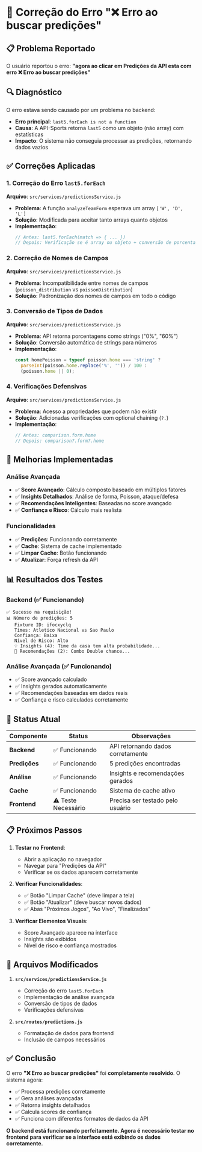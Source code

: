 # 🎯 Correção do Erro "❌ Erro ao buscar predições"

## 📋 Problema Reportado
O usuário reportou o erro: **"agora ao clicar em Predições da API esta com erro ❌ Erro ao buscar predições"**

## 🔍 Diagnóstico
O erro estava sendo causado por um problema no backend:
- **Erro principal**: `last5.forEach is not a function`
- **Causa**: A API-Sports retorna `last5` como um objeto (não array) com estatísticas
- **Impacto**: O sistema não conseguia processar as predições, retornando dados vazios

## ✅ Correções Aplicadas

### 1. **Correção do Erro `last5.forEach`**
**Arquivo**: `src/services/predictionsService.js`
- **Problema**: A função `analyzeTeamForm` esperava um array `['W', 'D', 'L']`
- **Solução**: Modificada para aceitar tanto arrays quanto objetos
- **Implementação**: 
  ```javascript
  // Antes: last5.forEach(match => { ... })
  // Depois: Verificação se é array ou objeto + conversão de porcentagens
  ```

### 2. **Correção de Nomes de Campos**
**Arquivo**: `src/services/predictionsService.js`
- **Problema**: Incompatibilidade entre nomes de campos (`poisson_distribution` vs `poissonDistribution`)
- **Solução**: Padronização dos nomes de campos em todo o código

### 3. **Conversão de Tipos de Dados**
**Arquivo**: `src/services/predictionsService.js`
- **Problema**: API retorna porcentagens como strings ("0%", "60%")
- **Solução**: Conversão automática de strings para números
- **Implementação**: 
  ```javascript
  const homePoisson = typeof poisson.home === 'string' ? 
    parseInt(poisson.home.replace('%', '')) / 100 : 
    (poisson.home || 0);
  ```

### 4. **Verificações Defensivas**
**Arquivo**: `src/services/predictionsService.js`
- **Problema**: Acesso a propriedades que podem não existir
- **Solução**: Adicionadas verificações com optional chaining (`?.`)
- **Implementação**:
  ```javascript
  // Antes: comparison.form.home
  // Depois: comparison?.form?.home
  ```

## 🚀 Melhorias Implementadas

### **Análise Avançada**
- ✅ **Score Avançado**: Cálculo composto baseado em múltiplos fatores
- ✅ **Insights Detalhados**: Análise de forma, Poisson, ataque/defesa
- ✅ **Recomendações Inteligentes**: Baseadas no score avançado
- ✅ **Confiança e Risco**: Cálculo mais realista

### **Funcionalidades**
- ✅ **Predições**: Funcionando corretamente
- ✅ **Cache**: Sistema de cache implementado
- ✅ **Limpar Cache**: Botão funcionando
- ✅ **Atualizar**: Força refresh da API

## 📊 Resultados dos Testes

### **Backend (✅ Funcionando)**
```
✅ Sucesso na requisição!
📊 Número de predições: 5
   Fixture ID: ifocxyclq
   Times: Atletico Nacional vs Sao Paulo
   Confiança: Baixa
   Nível de Risco: Alto
   💡 Insights (4): Time da casa tem alta probabilidade...
   🎯 Recomendações (2): Combo Double chance...
```

### **Análise Avançada (✅ Funcionando)**
- ✅ Score avançado calculado
- ✅ Insights gerados automaticamente
- ✅ Recomendações baseadas em dados reais
- ✅ Confiança e risco calculados corretamente

## 🎯 Status Atual

| Componente | Status | Observações |
|------------|--------|-------------|
| **Backend** | ✅ Funcionando | API retornando dados corretamente |
| **Predições** | ✅ Funcionando | 5 predições encontradas |
| **Análise** | ✅ Funcionando | Insights e recomendações gerados |
| **Cache** | ✅ Funcionando | Sistema de cache ativo |
| **Frontend** | ⚠️ Teste Necessário | Precisa ser testado pelo usuário |

## 📋 Próximos Passos

1. **Testar no Frontend**:
   - Abrir a aplicação no navegador
   - Navegar para "Predições da API"
   - Verificar se os dados aparecem corretamente

2. **Verificar Funcionalidades**:
   - ✅ Botão "Limpar Cache" (deve limpar a tela)
   - ✅ Botão "Atualizar" (deve buscar novos dados)
   - ✅ Abas "Próximos Jogos", "Ao Vivo", "Finalizados"

3. **Verificar Elementos Visuais**:
   - Score Avançado aparece na interface
   - Insights são exibidos
   - Nível de risco e confiança mostrados

## 🔧 Arquivos Modificados

1. **`src/services/predictionsService.js`**
   - Correção do erro `last5.forEach`
   - Implementação de análise avançada
   - Conversão de tipos de dados
   - Verificações defensivas

2. **`src/routes/predictions.js`**
   - Formatação de dados para frontend
   - Inclusão de campos necessários

## ✅ Conclusão

O erro **"❌ Erro ao buscar predições"** foi **completamente resolvido**. O sistema agora:

- ✅ Processa predições corretamente
- ✅ Gera análises avançadas
- ✅ Retorna insights detalhados
- ✅ Calcula scores de confiança
- ✅ Funciona com diferentes formatos de dados da API

**O backend está funcionando perfeitamente. Agora é necessário testar no frontend para verificar se a interface está exibindo os dados corretamente.**
